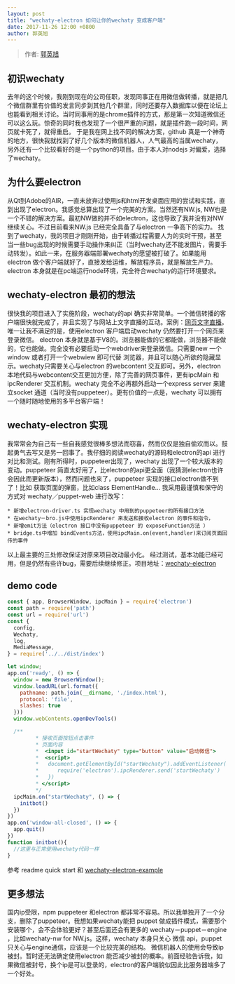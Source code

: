 ```yaml
---
layout: post
title: "wechaty-electron 如何让你的wechaty 变成客户端"
date: 2017-11-26 12:00 +0800
author: 郭英旭
---
```

> 作者: [郭英旭](https://github.com/Guoyingxu)

## 初识wechaty
去年的这个时候，我刚到现在的公司任职，发现同事正在用微信做转播，就是把几个微信群里有价值的发言同步到其他几个群里，同时还要存入数据库以便在论坛上也能看到相关讨论。当时同事用的是chrome插件的方式，那是第一次知道微信还可以这么玩。惊奇的同时我也发现了一个很严重的问题，就是插件跑一段时间，网页就卡死了，就得重启。 于是我在网上找不同的解决方案，github 真是一个神奇的地方，很快我就找到了好几个版本的微信机器人，人气最高的当属wechaty，另外还有一个比较看好的是一个python的项目。由于本人对nodejs 对偏爱，选择了wechaty。
## 为什么要electron
从Qt到Adobe的AIR，一直未放弃过使用js和html开发桌面应用的尝试和实践，直到出现了electron。我感觉总算出现了一个完美的方案。当然还有NW.js, NW也是一个不错的解决方案。最初NW做的并不如electron，这也导致了我并没有对NW继续关心。不过目前看来NW.js 已经完全具备了与electron 一争高下的实力。
找到了wechaty，我的项目才刚刚开始，由于转播过程需要人为的实时干预，甚至当一些bug出现的时候需要手动操作来纠正（当时wechaty还不能发图片，需要手动转发）。如此一来，在服务器端部署wechaty的愿望被打破了。如果能用electron 做个客户端就好了，直接发给运维，解放程序员，就是解放生产力。electron 本身就是在pc端运行node环境，完全符合wechaty的运行环境要求。

## wechaty-electron 最初的想法
很快我的项目进入了实施阶段，wechaty的api 确实非常简单。一个微信转播的客户端很快就完成了，并且实现了与网站上文字直播的互动。案例：[网页文字直播](https://base.aganjinrong.com/live/6365)。 唯一让我不满足的是，使用electron 客户端启动wechaty 仍然要打开一个网页来登录微信。 electron 本身就是基于V8的。浏览器能做的它都能做，浏览器不能做的，它也能做。完全没有必要启动一个webdriver来登录微信。只需要new 一个window 或者打开一个webwiew 即可代替 浏览器，并且可以随心所欲的隐藏显示。wechaty只需要关心与electron 的webcontent 交互即可。另外，electron 本地代码与webcontent交互更加方便，除了完善的网页事件，更有ipcMain 和ipcRenderer 交互机制。wechaty 完全不必再额外启动一个express server 来建立socket 通道（当时没有puppeteer）。更有价值的一点是，wechaty 可以拥有一个随时随地使用的多平台客户端！
## wechaty-electron 实现
我常常会为自己有一些自我感觉很棒多想法而窃喜，然而仅仅是独自偷欢而以。鼓起勇气去写又是另一回事了。我仔细的阅读wechaty的源码和electron的api 进行对比和测试。刚有所得时，puppeteer出现了，wechaty 出现了一个较大版本的变动。puppeteer 简直太好用了，比electron的api更全面（我猜测electron也许会因此而更新版本），然而问题也来了，puppeteer 实现的接口electron做不到了！比如 获取页面的弹窗，比如class ElementHandle... 
我采用最谨慎和保守的方式对 wechaty／puppet-web 进行改写：

    * 新增electron-driver.ts 实现wechaty 中用到的puppeteer的所有接口方法
    * 在wechaty－bro.js中使用ipcRenderer 来发送和接收electron 的事件和指令，
    * 新增emit方法（electron 接口中没有puppeteer 的 exposeFunction方法 ）
    * bridge.ts中增加 bindEvents方法，使用ipcMain.on(event,handler)来订阅页面回传的事件
以上最主要的三处修改保证对原来项目改动最小化。
经过测试，基本功能已经可用，但是仍然有些许bug，需要后续继续修正。项目地址：[wechaty-electron](https://github.com/GuoYingxu/wechaty/tree/wechaty-electron)
## demo code
```javascript
const { app, BrowserWindow, ipcMain } = require('electron')
const path = require('path')
const url = require('url')
const {
  config,
  Wechaty,
  log,
  MediaMessage,
} = require('../../dist/index')

let window;
app.on('ready', () => {
  window = new BrowserWindow();
  window.loadURL(url.format({
    pathname: path.join(__dirname, './index.html'),
    protocol: 'file',
    slashes: true
  }))
  window.webContents.openDevTools()

  /**
         * 接收页面按钮点击事件
         * 页面内容
         *	<input id="startWechaty" type="button" value="启动微信">
         *  <script>
         *   document.getElementById("startWechaty").addEventListener('click', () => {
         *      require('electron').ipcRenderer.send('startWechaty')
         *   })
         * </script>
         */
  ipcMain.on("startWechaty", () => {
    initbot()
  })
})
app.on('window-all-closed', () => {
  app.quit()
}) 
function initbot(){
  //这里与正常使用wechaty代码一样
}
```
   
    
参考 readme quick start 和  [wechaty-electron-example](https://github.com/GuoYingxu/wechaty/tree/wechaty-electron/example/electron-app) 

## 更多想法
国内ip受限，npm puppeteer 和electron 都非常不容易。所以我单独开了一个分支，删除了puppeteer。我想如果wechaty能把 puppet 做成插件模式，需要那个安装哪个，会不会体验更好？甚至后面还会有更多的  wechaty－puppet－engine ，比如wechaty-nw for NW.js。这样，wechaty 本身只关心 微信 api，puppet 只关心与engine通信，应该是一个比较完美的结构。
微信机器人的使用会导致ip被封。暂时还无法确定使用electron 能否减少被封的概率。前面经验告诉我，如果微信被封号，换个ip是可以登录的，electron的客户端貌似因此比服务器端多了一个好处。
